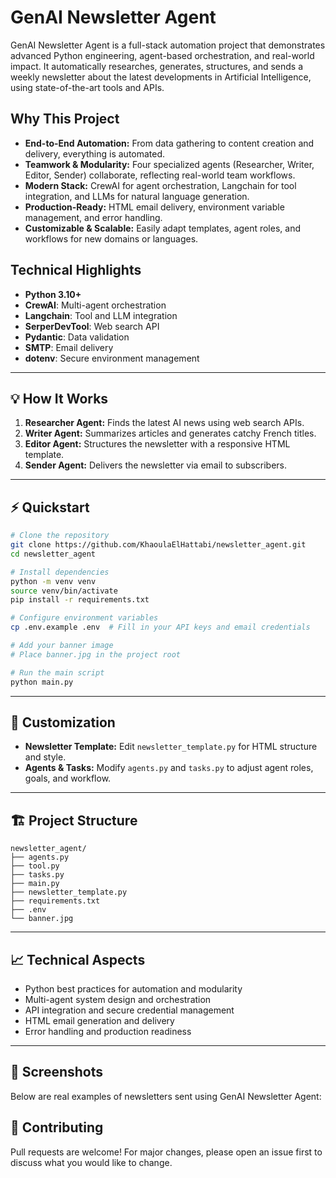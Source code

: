 # GenAI Newsletter Agent

GenAI Newsletter Agent is a full-stack automation project that demonstrates advanced Python engineering, agent-based orchestration, and real-world impact. It automatically researches, generates, structures, and sends a weekly newsletter about the latest developments in Artificial Intelligence, using state-of-the-art tools and APIs.

## Why This Project 

- **End-to-End Automation:** From data gathering to content creation and delivery, everything is automated.
- **Teamwork & Modularity:** Four specialized agents (Researcher, Writer, Editor, Sender) collaborate, reflecting real-world team workflows.
- **Modern Stack:** CrewAI for agent orchestration, Langchain for tool integration, and LLMs for natural language generation.
- **Production-Ready:** HTML email delivery, environment variable management, and error handling.
- **Customizable & Scalable:** Easily adapt templates, agent roles, and workflows for new domains or languages.

## Technical Highlights
- **Python 3.10+**
- **CrewAI**: Multi-agent orchestration
- **Langchain**: Tool and LLM integration
- **SerperDevTool**: Web search API
- **Pydantic**: Data validation
- **SMTP**: Email delivery
- **dotenv**: Secure environment management

---

## 💡 How It Works

1. **Researcher Agent:** Finds the latest AI news using web search APIs.
2. **Writer Agent:** Summarizes articles and generates catchy French titles.
3. **Editor Agent:** Structures the newsletter with a responsive HTML template.
4. **Sender Agent:** Delivers the newsletter via email to subscribers.

---

## ⚡ Quickstart

```bash
# Clone the repository
git clone https://github.com/KhaoulaElHattabi/newsletter_agent.git
cd newsletter_agent

# Install dependencies
python -m venv venv
source venv/bin/activate
pip install -r requirements.txt

# Configure environment variables
cp .env.example .env  # Fill in your API keys and email credentials

# Add your banner image
# Place banner.jpg in the project root

# Run the main script
python main.py
```

---

## 🎨 Customization

- **Newsletter Template:** Edit `newsletter_template.py` for HTML structure and style.
- **Agents & Tasks:** Modify `agents.py` and `tasks.py` to adjust agent roles, goals, and workflow.

---

## 🏗️ Project Structure

```
newsletter_agent/
├── agents.py
├── tool.py
├── tasks.py
├── main.py
├── newsletter_template.py
├── requirements.txt
├── .env
└── banner.jpg
```

---

## 📈 Technical Aspects

- Python best practices for automation and modularity
- Multi-agent system design and orchestration
- API integration and secure credential management
- HTML email generation and delivery
- Error handling and production readiness

---

## 📸 Screenshots
Below are real examples of newsletters sent using GenAI Newsletter Agent:



## 🤝 Contributing
Pull requests are welcome! For major changes, please open an issue first to discuss what you would like to change.




